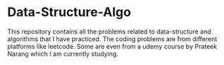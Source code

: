 # Data-Structure-Algo
This repository contains all the problems related to data-structure and algorithms that I have practiced. The coding problems are from different platforms like leetcode. Some are even from a udemy course by Prateek Narang which I am currently studying.
